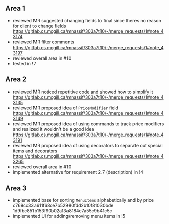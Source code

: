 ## Area 1
- reviewed MR suggested changing fields to final since theres no reason for client to change fields https://gitlab.cs.mcgill.ca/mnassif/303a7t10/-/merge_requests/1#note_43174
- reviewed MR filter comments https://gitlab.cs.mcgill.ca/mnassif/303a7t10/-/merge_requests/1#note_43197
- reviewed overall area in #10
- tested in !7

## Area 2
- reviewed MR noticed repetitive code and showed how to simplify it https://gitlab.cs.mcgill.ca/mnassif/303a7t10/-/merge_requests/1#note_43135
- reviewed MR proposed idea of `PriceModifier` field https://gitlab.cs.mcgill.ca/mnassif/303a7t10/-/merge_requests/1#note_43149
- reviewed MR proposed idea of using commands to track price modifiers and realized it wouldn't be a good idea https://gitlab.cs.mcgill.ca/mnassif/303a7t10/-/merge_requests/1#note_43191
- reviewed MR proposed idea of using decorators to separate out special items and decorators https://gitlab.cs.mcgill.ca/mnassif/303a7t10/-/merge_requests/1#note_43265
- reviewed overall area in #10
- implemented alternative for requirement 2.7 (description) in !4 

## Area 3
- implemented base for sorting `MenuItems` alphabetically and by price c769cc33a611f68ce7b52980fdd2b10f81030bde 1d9fbc851b153f90b02a13a8184e7a55c9b41c5c
- implemented UI for adding/removing menu items in !5

